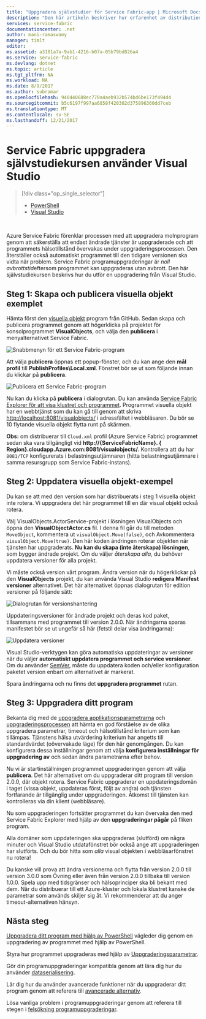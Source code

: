 ```yaml
---
title: "Uppgradera självstudier för Service Fabric-app | Microsoft Docs"
description: "Den här artikeln beskriver hur erfarenhet av distribution av ett Service Fabric-program, ändra koden och distribution av en uppgradering med hjälp av Visual Studio."
services: service-fabric
documentationcenter: .net
author: mani-ramaswamy
manager: timlt
editor: 
ms.assetid: a3181a7a-9ab1-4216-b07a-05b79bd826a4
ms.service: service-fabric
ms.devlang: dotnet
ms.topic: article
ms.tgt_pltfrm: NA
ms.workload: NA
ms.date: 8/9/2017
ms.author: subramar
ms.openlocfilehash: 940440688ec770a4aeb932b574bd6be173f494d4
ms.sourcegitcommit: b5c6197f997aa6858f420302d375896360dd7ceb
ms.translationtype: MT
ms.contentlocale: sv-SE
ms.lasthandoff: 12/21/2017
---
```

# <a name="service-fabric-application-upgrade-tutorial-using-visual-studio"></a>Service Fabric uppgradera självstudiekursen använder Visual Studio
> [!div class="op_single_selector"]
> * [PowerShell](service-fabric-application-upgrade-tutorial-powershell.md)
> * [Visual Studio](service-fabric-application-upgrade-tutorial.md)
> 
> 

<br/>

Azure Service Fabric förenklar processen med att uppgradera molnprogram genom att säkerställa att endast ändrade tjänster är uppgraderade och att programmets hälsotillstånd övervakas under uppgraderingsprocessen. Den återställer också automatiskt programmet till den tidigare versionen ska vidta när problem. Service Fabric programuppgraderingar är *noll avbrottstid*eftersom programmet kan uppgraderas utan avbrott. Den här självstudiekursen beskrivs hur du utför en uppgradering från Visual Studio.

## <a name="step-1-build-and-publish-the-visual-objects-sample"></a>Steg 1: Skapa och publicera visuella objekt exemplet
Hämta först den [visuella objekt](https://github.com/Azure-Samples/service-fabric-dotnet-getting-started/tree/classic/Actors/VisualObjects) program från GitHub. Sedan skapa och publicera programmet genom att högerklicka på projektet för konsolprogrammet **VisualObjects**, och välja den **publicera** i menyalternativet Service Fabric.

![Snabbmenyn för ett Service Fabric-program][image1]

Att välja **publicera** öppnas ett popup-fönster, och du kan ange den **mål profil** till **PublishProfiles\Local.xml**. Fönstret bör se ut som följande innan du klickar på **publicera**.

![Publicera ett Service Fabric-program][image2]

Nu kan du klicka på **publicera** i dialogrutan. Du kan använda [Service Fabric Explorer för att visa klustret och programmet](service-fabric-visualizing-your-cluster.md). Programmet visuella objekt har en webbtjänst som du kan gå till genom att skriva [http://localhost:8081/visualobjects/](http://localhost:8081/visualobjects/) i adressfältet i webbläsaren.  Du bör se 10 flytande visuella objekt flytta runt på skärmen.

**Obs:** om distribuerar till `Cloud.xml` profil (Azure Service Fabric) programmet sedan ska vara tillgängligt vid **http://{ServiceFabricName}. { Region}.cloudapp.Azure.com:8081/visualobjects/**. Kontrollera att du har `8081/TCP` konfigurerats i belastningsutjämnaren (hitta belastningsutjämnare i samma resursgrupp som Service Fabric-instans).

## <a name="step-2-update-the-visual-objects-sample"></a>Steg 2: Uppdatera visuella objekt-exempel
Du kan se att med den version som har distribuerats i steg 1 visuella objekt inte rotera. Vi uppgradera det här programmet till en där visual objekt också rotera.

Välj VisualObjects.ActorService-projekt i lösningen VisualObjects och öppna den **VisualObjectActor.cs** fil. I denna fil går du till metoden `MoveObject`, kommentera ut `visualObject.Move(false)`, och Avkommentera `visualObject.Move(true)`. Den här koden ändringen roterar objekten när tjänsten har uppgraderats.  **Nu kan du skapa (inte återskapa) lösningen**, som bygger ändrade projekt. Om du väljer *återskapa alla*, du behöver uppdatera versioner för alla projekt.

Vi måste också version vårt program. Ändra version när du högerklickar på den **VisualObjects** projekt, du kan använda Visual Studio **redigera Manifest versioner** alternativet. Det här alternativet öppnas dialogrutan för edition versioner på följande sätt:

![Dialogrutan för versionshantering][image3]

Uppdateringsversioner för ändrade projekt och deras kod paket, tillsammans med programmet till version 2.0.0. När ändringarna sparas manifestet bör se ut ungefär så här (fetstil delar visa ändringarna):

![Uppdatera versioner][image4]

Visual Studio-verktygen kan göra automatiska uppdateringar av versioner när du väljer **automatiskt uppdatera programmet och service versioner**. Om du använder [SemVer](http://www.semver.org), måste du uppdatera koden och/eller konfiguration paketet version enbart om alternativet är markerat.

Spara ändringarna och nu finns det **uppgradera programmet** rutan.

## <a name="step-3--upgrade-your-application"></a>Steg 3: Uppgradera ditt program
Bekanta dig med de [uppgradera applikationsparametrarna](service-fabric-application-upgrade-parameters.md) och [uppgraderingsprocessen](service-fabric-application-upgrade.md) att hämta en god förståelse av de olika uppgradera parametrar, timeout och hälsotillstånd kriterium som kan tillämpas. Tjänstens hälsa utvärdering kriterium har angetts till standardvärdet (oövervakade läge) för den här genomgången. Du kan konfigurera dessa inställningar genom att välja **konfigurera inställningar för uppgradering av** och sedan ändra parametrarna efter behov.

Nu vi är startinställningen programmet uppgraderingen genom att välja **publicera**. Det här alternativet om du uppgraderar ditt program till version 2.0.0, där objekt rotera. Service Fabric uppgraderar en uppdateringsdomän i taget (vissa objekt, uppdateras först, följt av andra) och tjänsten fortfarande är tillgänglig under uppgraderingen. Åtkomst till tjänsten kan kontrolleras via din klient (webbläsare).  

Nu som uppgraderingen fortsätter programmet du kan övervaka den med Service Fabric Explorer med hjälp av den **uppgraderingar pågår** på fliken program.

Alla domäner som uppdateringen ska uppgraderas (slutförd) om några minuter och Visual Studio utdatafönstret bör också ange att uppgraderingen har slutförts. Och du bör hitta som *alla* visual objekten i webbläsarfönstret nu rotera!

Du kanske vill prova att ändra versionerna och flytta från version 2.0.0 till version 3.0.0 som Övning eller även från version 2.0.0 tillbaka till version 1.0.0. Spela upp med tidsgränser och hälsoprinciper ska bli bekant med dem. När du distribuerar till ett Azure-kluster och lokala klustret kanske de parametrar som används skiljer sig åt. Vi rekommenderar att du anger timeout-alternativen hänsyn.

## <a name="next-steps"></a>Nästa steg
[Uppgradera ditt program med hjälp av PowerShell](service-fabric-application-upgrade-tutorial-powershell.md) vägleder dig genom en uppgradering av programmet med hjälp av PowerShell.

Styra hur programmet uppgraderas med hjälp av [Uppgraderingsparametrar](service-fabric-application-upgrade-parameters.md).

Gör din programuppgraderingar kompatibla genom att lära dig hur du använder [dataserialisering](service-fabric-application-upgrade-data-serialization.md).

Lär dig hur du använder avancerade funktioner när du uppgraderar ditt program genom att referera till [avancerade alternativ](service-fabric-application-upgrade-advanced.md).

Lösa vanliga problem i programuppgraderingar genom att referera till stegen i [felsökning programuppgraderingar](service-fabric-application-upgrade-troubleshooting.md).

[image1]: media/service-fabric-application-upgrade-tutorial/upgrade7.png
[image2]: media/service-fabric-application-upgrade-tutorial/upgrade1.png
[image3]: media/service-fabric-application-upgrade-tutorial/upgrade5.png
[image4]: media/service-fabric-application-upgrade-tutorial/upgrade6.png
